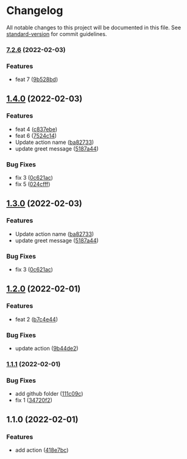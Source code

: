 # Changelog

All notable changes to this project will be documented in this file. See [standard-version](https://github.com/conventional-changelog/standard-version) for commit guidelines.

### [7.2.6](https://github.com/Wuerike/actions-playground/compare/v1.4.0...v7.2.6) (2022-02-03)


### Features

* feat 7 ([9b528bd](https://github.com/Wuerike/actions-playground/commit/9b528bdbcedfe5b69d8a508472b4cc3dbc20c484))

## [1.4.0](https://github.com/Wuerike/actions-playground/compare/v1.2.0...v1.4.0) (2022-02-03)


### Features

* feat 4 ([c837ebe](https://github.com/Wuerike/actions-playground/commit/c837ebe1d709598be0b005ee04a0f238eeb7c081))
* feat 6 ([7524c14](https://github.com/Wuerike/actions-playground/commit/7524c1482ca00fdb1efc98d607d5156785baa32f))
* Update action name ([ba82733](https://github.com/Wuerike/actions-playground/commit/ba8273358a1914ea1038032cd838be9d4b8ad98d))
* update greet message ([5187a44](https://github.com/Wuerike/actions-playground/commit/5187a446b0dc4c72aa15a5bd0e9e41957e029eec))


### Bug Fixes

* fix 3 ([0c621ac](https://github.com/Wuerike/actions-playground/commit/0c621ac5c1a603c4c208c37ce48ce702e13c5b1c))
* fix 5 ([024cfff](https://github.com/Wuerike/actions-playground/commit/024cfff34658c7bdc0cf53c3bd2c445a5231a196))

## [1.3.0](https://github.com/Wuerike/actions-playground/compare/v1.2.0...v1.3.0) (2022-02-03)


### Features

* Update action name ([ba82733](https://github.com/Wuerike/actions-playground/commit/ba8273358a1914ea1038032cd838be9d4b8ad98d))
* update greet message ([5187a44](https://github.com/Wuerike/actions-playground/commit/5187a446b0dc4c72aa15a5bd0e9e41957e029eec))


### Bug Fixes

* fix 3 ([0c621ac](https://github.com/Wuerike/actions-playground/commit/0c621ac5c1a603c4c208c37ce48ce702e13c5b1c))

## [1.2.0](https://github.com/Wuerike/actions-playground/compare/v1.1.1...v1.2.0) (2022-02-01)


### Features

* feat 2 ([b7c4e44](https://github.com/Wuerike/actions-playground/commit/b7c4e446c4ad43a329c8e8f9060b8c04de4cce61))


### Bug Fixes

* update action ([9b44de2](https://github.com/Wuerike/actions-playground/commit/9b44de227476e22c2cd7972ed61508cdc264c14e))

### [1.1.1](https://github.com/Wuerike/actions-playground/compare/v1.1.0...v1.1.1) (2022-02-01)


### Bug Fixes

* add github folder ([111c09c](https://github.com/Wuerike/actions-playground/commit/111c09cc9a530f7c72d14c5bc9ed0cfa22dff3da))
* fix 1 ([34720f2](https://github.com/Wuerike/actions-playground/commit/34720f289146369547838984f90d879e2fa6be33))

## 1.1.0 (2022-02-01)


### Features

* add action ([418e7bc](https://github.com/Wuerike/actions-playground/commit/418e7bc0fdfe34a5536a1efef279e6f78262a256))
